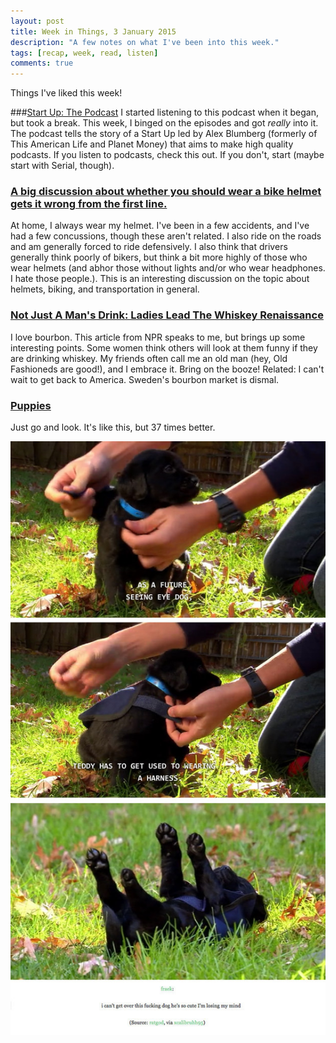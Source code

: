 ```yaml
---
layout: post
title: Week in Things, 3 January 2015
description: "A few notes on what I've been into this week."
tags: [recap, week, read, listen]
comments: true
---
```

Things I've liked this week!

###[Start Up: The Podcast](http://gimletmedia.com/show/startup/)
I started listening to this podcast when it began, but took a break. This week, I binged on the episodes and got *really* into it. The podcast tells the story of a Start Up led by Alex Blumberg (formerly of This American Life and Planet Money) that aims to make high quality podcasts. If you listen to podcasts, check this out. If you don't, start (maybe start with Serial, though).

### [A big discussion about whether you should wear a bike helmet gets it wrong from the first line.](http://www.treehugger.com/bikes/big-discussion-about-whether-you-should-wear-bike-helmet-gets-it-wrong-first-line.html)
At home, I always wear my helmet. I've been in a few accidents, and I've had a few concussions, though these aren't related. I also ride on the roads and am generally forced to ride defensively. I also think that drivers generally think poorly of bikers, but think a bit more highly of those who wear helmets (and abhor those without lights and/or who wear headphones. I hate those people.).  This is an interesting discussion on the topic about helmets, biking, and transportation in general.

### [Not Just A Man's Drink: Ladies Lead The Whiskey Renaissance](http://www.npr.org/blogs/thesalt/2014/12/29/371652827/ladies-lead-whiskey-renaissance-as-distillers-and-new-tipplers?utm_campaign=storyshare&utm_source=twitter.com&utm_medium=social)
I love bourbon. This article from NPR speaks to me, but brings up some interesting points. Some women think others will look at them funny if they are drinking whiskey. My friends often call me an old man (hey, Old Fashioneds are good!), and I embrace it. Bring on the booze! Related: I can't wait to get back to America. Sweden's bourbon market is dismal.

### [Puppies](http://www.buzzfeed.com/jobarrow/dogs-are-people-too?utm_term=4ldqpia#.ei2o9gE6A)
Just go and look. It's like this, but 37 times better.

<div id="wrapper" style="width:100%; text-align:center">
<img src="/images/puppy.jpg">
</div>

